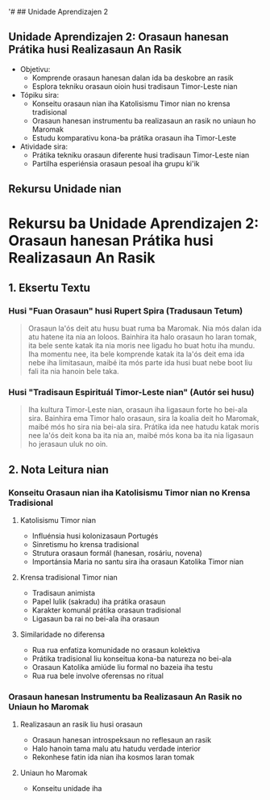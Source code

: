 '# ## Unidade Aprendizajen 2

## Unidade Aprendizajen 2: Orasaun hanesan Prátika husi Realizasaun An Rasik
- Objetivu:
  * Komprende orasaun hanesan dalan ida ba deskobre an rasik
  * Esplora tekniku orasaun oioin husi tradisaun Timor-Leste nian
- Tópiku sira:
  * Konseitu orasaun nian iha Katolisismu Timor nian no krensa tradisional
  * Orasaun hanesan instrumentu ba realizasaun an rasik no uniaun ho Maromak
  * Estudu komparativu kona-ba prátika orasaun iha Timor-Leste
- Atividade sira:
  * Prátika tekniku orasaun diferente husi tradisaun Timor-Leste nian
  * Partilha esperiénsia orasaun pesoal iha grupu ki'ik

## Rekursu Unidade nian

# Rekursu ba Unidade Aprendizajen 2: Orasaun hanesan Prátika husi Realizasaun An Rasik

## 1. Eksertu Textu

### Husi "Fuan Orasaun" husi Rupert Spira (Tradusaun Tetum)

> Orasaun la'ós deit atu husu buat ruma ba Maromak. Nia mós dalan ida atu hatene ita nia an loloos. Bainhira ita halo orasaun ho laran tomak, ita bele sente katak ita nia moris nee ligadu ho buat hotu iha mundu. Iha momentu nee, ita bele komprende katak ita la'ós deit ema ida nebe iha limitasaun, maibé ita mós parte ida husi buat nebe boot liu fali ita nia hanoin bele taka.

### Husi "Tradisaun Espirituál Timor-Leste nian" (Autór sei husu)

> Iha kultura Timor-Leste nian, orasaun iha ligasaun forte ho bei-ala sira. Bainhira ema Timor halo orasaun, sira la koalia deit ho Maromak, maibé mós ho sira nia bei-ala sira. Prátika ida nee hatudu katak moris nee la'ós deit kona ba ita nia an, maibé mós kona ba ita nia ligasaun ho jerasaun uluk no oin.

## 2. Nota Leitura nian

### Konseitu Orasaun nian iha Katolisismu Timor nian no Krensa Tradisional

1. Katolisismu Timor nian
   - Influénsia husi kolonizasaun Portugés
   - Sinretismu ho krensa tradisional
   - Strutura orasaun formál (hanesan, rosáriu, novena)
   - Importánsia Maria no santu sira iha orasaun Katolika Timor nian

2. Krensa tradisional Timor nian
   - Tradisaun animista
   - Papel lulik (sakradu) iha prátika orasaun
   - Karakter komunál prátika orasaun tradisional
   - Ligasaun ba rai no bei-ala iha orasaun

3. Similaridade no diferensa
   - Rua rua enfatiza komunidade no orasaun kolektiva
   - Prátika tradisional liu konseitua kona-ba natureza no bei-ala
   - Orasaun Katolika amiúde liu formal no bazeia iha testu
   - Rua rua bele involve oferensas no ritual

### Orasaun hanesan Instrumentu ba Realizasaun An Rasik no Uniaun ho Maromak

1. Realizasaun an rasik liu husi orasaun
   - Orasaun hanesan introspeksaun no reflesaun an rasik
   - Halo hanoin tama malu atu hatudu verdade interior
   - Rekonhese fatin ida nian iha kosmos laran tomak

2. Uniaun ho Maromak
   - Konseitu unidade iha